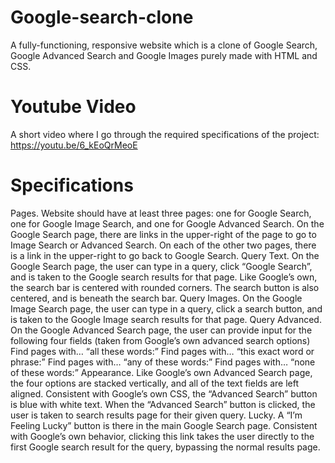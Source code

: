 # Google-search-clone
 A fully-functioning, responsive website which is a clone of Google Search, Google Advanced Search and Google Images purely made with HTML and CSS.  

# Youtube Video
A short video where I go through the required specifications of the project: https://youtu.be/6_kEoQrMeoE

# Specifications
Pages. Website should have at least three pages: one for Google Search, one for Google Image Search, and one for Google Advanced Search.
On the Google Search page, there are links in the upper-right of the page to go to Image Search or Advanced Search. On each of the other two pages, there is a link in the upper-right to go back to Google Search.
Query Text. On the Google Search page, the user can type in a query, click “Google Search”, and is taken to the Google search results for that page.
Like Google’s own, the search bar is centered with rounded corners. The search button is also centered, and is beneath the search bar.
Query Images. On the Google Image Search page, the user can type in a query, click a search button, and is taken to the Google Image search results for that page.
Query Advanced. On the Google Advanced Search page, the user can provide input for the following four fields (taken from Google’s own advanced search options)
Find pages with… “all these words:”
Find pages with… “this exact word or phrase:”
Find pages with… “any of these words:”
Find pages with… “none of these words:”
Appearance. Like Google’s own Advanced Search page, the four options are stacked vertically, and all of the text fields are left aligned.
Consistent with Google’s own CSS, the “Advanced Search” button is blue with white text. When the “Advanced Search” button is clicked, the user is taken to search results page for their given query.
Lucky. A “I’m Feeling Lucky” button is there in the main Google Search page. Consistent with Google’s own behavior, clicking this link takes the user directly to the first Google search result for the query, bypassing the normal results page.



